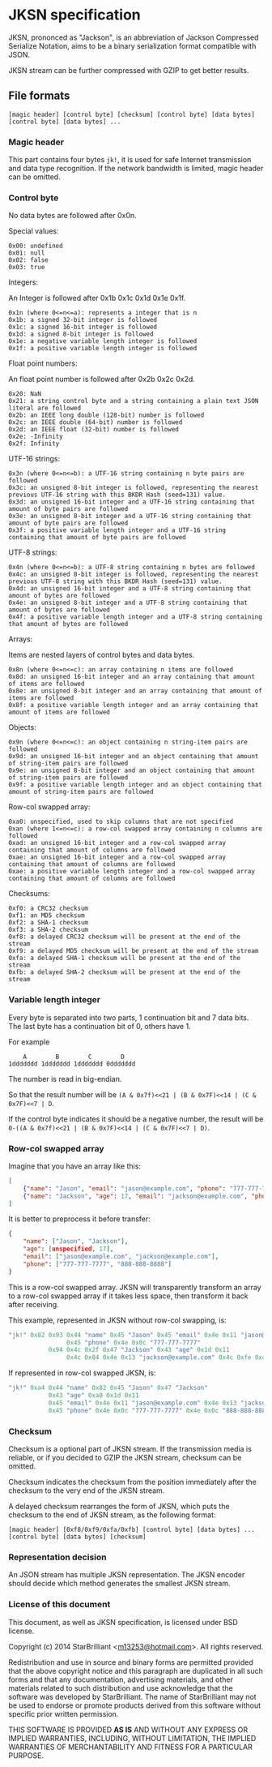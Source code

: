 JKSN specification
==================

JKSN, prononced as "Jackson", is an abbreviation of Jackson Compressed Serialize Notation, aims to be a binary serialization format compatible with JSON.

JKSN stream can be further compressed with GZIP to get better results.

File formats
------------

    [magic header] [control byte] [checksum] [control byte] [data bytes] [control byte] [data bytes] ...

### Magic header

This part contains four bytes `jk!`, it is used for safe Internet transmission and data type recognition. If the network bandwidth is limited, magic header can be omitted.

### Control byte

No data bytes are followed after 0x0n.

Special values:

    0x00: undefined
    0x01: null
    0x02: false
    0x03: true

Integers:

An Integer is followed after 0x1b 0x1c 0x1d 0x1e 0x1f.

    0x1n (where 0<=n<=a): represents a integer that is n
    0x1b: a signed 32-bit integer is followed
    0x1c: a signed 16-bit integer is followed
    0x1d: a signed 8-bit integer is followed
    0x1e: a negative variable length integer is followed
    0x1f: a positive variable length integer is followed

Float point numbers:

An float point number is followed after 0x2b 0x2c 0x2d.

    0x20: NaN
    0x21: a string control byte and a string containing a plain text JSON literal are followed
    0x2b: an IEEE long double (128-bit) number is followed
    0x2c: an IEEE double (64-bit) number is followed
    0x2d: an IEEE float (32-bit) number is followed
    0x2e: -Infinity
    0x2f: Infinity

UTF-16 strings:

    0x3n (where 0<=n<=b): a UTF-16 string containing n byte pairs are followed
    0x3c: an unsigned 8-bit integer is followed, representing the nearest previous UTF-16 string with this BKDR Hash (seed=131) value.
    0x3d: an unsigned 16-bit integer and a UTF-16 string containing that amount of byte pairs are followed
    0x3e: an unsigned 8-bit integer and a UTF-16 string containing that amount of byte pairs are followed
    0x3f: a positive variable length integer and a UTF-16 string containing that amount of byte pairs are followed

UTF-8 strings:

    0x4n (where 0<=n<=b): a UTF-8 string containing n bytes are followed
    0x4c: an unsigned 8-bit integer is followed, representing the nearest previous UTF-8 string with this BKDR Hash (seed=131) value.
    0x4d: an unsigned 16-bit integer and a UTF-8 string containing that amount of bytes are followed
    0x4e: an unsigned 8-bit integer and a UTF-8 string containing that amount of bytes are followed
    0x4f: a positive variable length integer and a UTF-8 string containing that amount of bytes are followed

Arrays:

Items are nested layers of control bytes and data bytes.

    0x8n (where 0<=n<=c): an array containing n items are followed
    0x8d: an unsigned 16-bit integer and an array containing that amount of items are followed
    0x8e: an unsigned 8-bit integer and an array containing that amount of items are followed
    0x8f: a positive variable length integer and an array containing that amount of items are followed

Objects:

    0x9n (where 0<=n<=c): an object containing n string-item pairs are followed
    0x9d: an unsigned 16-bit integer and an object containing that amount of string-item pairs are followed
    0x9e: an unsigned 8-bit integer and an object containing that amount of string-item pairs are followed
    0x9f: a positive variable length integer and an object containing that amount of string-item pairs are followed

Row-col swapped array:

    0xa0: unspecified, used to skip columns that are not specified
    0xan (where 1<=n<=c): a row-col swapped array containing n columns are followed
    0xad: an unsigned 16-bit integer and a row-col swapped array containing that amount of columns are followed
    0xae: an unsigned 16-bit integer and a row-col swapped array containing that amount of columns are followed
    0xae: a positive variable length integer and a row-col swapped array containing that amount of columns are followed

Checksums:

    0xf0: a CRC32 checksum
    0xf1: an MD5 checksum
    0xf2: a SHA-1 checksum
    0xf3: a SHA-2 checksum
    0xf8: a delayed CRC32 checksum will be present at the end of the stream
    0xf9: a delayed MD5 checksum will be present at the end of the stream
    0xfa: a delayed SHA-1 checksum will be present at the end of the stream
    0xfb: a delayed SHA-2 checksum will be present at the end of the stream

### Variable length integer

Every byte is separated into two parts, 1 continuation bit and 7 data bits. The last byte has a continuation bit of 0, others have 1.

For example

        A        B        C        D
    1ddddddd 1ddddddd 1ddddddd 0ddddddd

The number is read in big-endian.

So that the result number will be `(A & 0x7f)<<21 | (B & 0x7F)<<14 | (C & 0x7F)<<7 | D`.

If the control byte indicates it should be a negative number, the result will be `0-((A & 0x7f)<<21 | (B & 0x7F)<<14 | (C & 0x7F)<<7 | D)`.

### Row-col swapped array

Imagine that you have an array like this:

```json
[
    {"name": "Jason", "email": "jason@example.com", "phone": "777-777-7777"},
    {"name": "Jackson", "age": 17, "email": "jackson@example.com", "phone": "888-888-8888"}
]
```

It is better to preprocess it before transfer:

```json
{
    "name": ["Jason", "Jackson"],
    "age": [unspecified, 17],
    "email": ["jason@example.com", "jackson@example.com"],
    "phone": ["777-777-7777", "888-888-8888"]
}
```

This is a row-col swapped array. JKSN will transparently transform an array to a row-col swapped array if it takes less space, then transform it back after receiving.

This example, represented in JKSN without row-col swapping, is:

```c
"jk!" 0x82 0x93 0x44 "name" 0x45 "Jason" 0x45 "email" 0x4e 0x11 "jason@example.com"
                0x45 "phone" 0x4e 0x0c "777-777-7777"
           0x94 0x4c 0x2f 0x47 "Jackson" 0x43 "age" 0x1d 0x11
                0x4c 0x84 0x4e 0x13 "jackson@example.com" 0x4c 0xfe 0x4e 0x0c "888-888-8888"
```

If represented in row-col swapped JKSN, is:

```c
"jk!" 0xa4 0x44 "name" 0x82 0x45 "Jason" 0x47 "Jackson"
           0x43 "age" 0xa0 0x1d 0x11
           0x45 "email" 0x4e 0x11 "jason@example.com" 0x4e 0x13 "jackson@example.com"
           0x45 "phone" 0x4e 0x0c "777-777-7777" 0x4e 0x0c "888-888-8888"
```

### Checksum

Checksum is a optional part of JKSN stream. If the transmission media is reliable, or if you decided to GZIP the JKSN stream, checksum can be omitted.

Checksum indicates the checksum from the position immediately after the checksum to the very end of the JKSN stream.

A delayed checksum rearranges the form of JKSN, which puts the checksum to the end of JKSN stream, as the following format:

    [magic header] [0xf8/0xf9/0xfa/0xfb] [control byte] [data bytes] ... [control byte] [data bytes] [checksum]

### Representation decision

An JSON stream has multiple JKSN representation. The JKSN encoder should decide which method generates the smallest JKSN stream.

### License of this document

This document, as well as JKSN specification, is licensed under BSD license.

Copyright (c) 2014 StarBrilliant &lt;m13253@hotmail.com&gt;.
All rights reserved.

Redistribution and use in source and binary forms are permitted
provided that the above copyright notice and this paragraph are
duplicated in all such forms and that any documentation,
advertising materials, and other materials related to such
distribution and use acknowledge that the software was developed by
StarBrilliant.
The name of StarBrilliant may not be used to endorse or promote
products derived from this software without specific prior written
permission.

THIS SOFTWARE IS PROVIDED **AS IS** AND WITHOUT ANY EXPRESS OR
IMPLIED WARRANTIES, INCLUDING, WITHOUT LIMITATION, THE IMPLIED
WARRANTIES OF MERCHANTABILITY AND FITNESS FOR A PARTICULAR PURPOSE.

